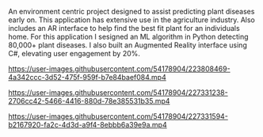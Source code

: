 An environment centric project designed to assist predicting plant diseases early on. This application has extensive use in the agriculture industry. Also includes an AR interface to help find the best fit plant for an individuals home. 
For this application I sesigned an ML algorithm in Python detecting 80,000+ plant diseases.
I also built an Augmented Reality interface using C#, elevating user engagement by 20%.

https://user-images.githubusercontent.com/54178904/223808469-4a342ccc-3d52-475f-959f-b7e84baef084.mp4


https://user-images.githubusercontent.com/54178904/227331238-2706cc42-5466-4416-880d-78e385531b35.mp4



https://user-images.githubusercontent.com/54178904/227331594-b2167920-fa2c-4d3d-a9f4-8ebbb6a39e9a.mp4


